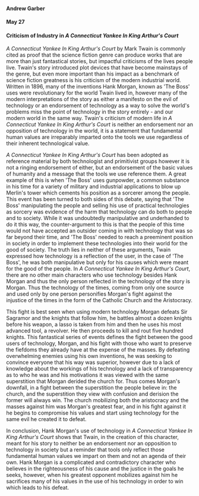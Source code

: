#### Andrew Garber
#### May 27
#### Criticism of Industry in *A Connecticut Yankee In King Arthur's Court* 

*A Connecticut Yankee In King Arthur's Court* by Mark Twain is commonly cited as proof that the science fiction genre can produce works that are more than just fantastical stories, but impactful criticisms of the lives people live. Twain's story introduced plot devices that have become mainstays of the genre, but even more important than his impact as a benchmark of science fiction greatness is his criticism of the modern industrial world. Written in 1896, many of the inventions Hank Morgan, known as 'The Boss' uses were revolutionary for the world Twain lived in, however many of the modern interpretations of the story as either a manifesto on the evil of technology or an endorsement of technology as a way to solve the world's problems miss the point of technology in the story entirely - and our modern world in the same way. Twain's criticism of modern life in *A Connecticut Yankee In King Arthur's Court* is neither an endorsement nor an opposition of technology in the world, it is a statement that fundamental human values are irreparably imparted onto the tools we use regardless of their inherent technological value.

*A Connecticut Yankee In King Arthur's Court* has been adopted as reference material by both technologist and primitivist groups however it is not a ringing endorsement of either, but an endorsement of the basic values of humanity and a message that the tools we use reference them. A great example of this is when 'The Boss' uses gunpowder, a common substance in his time for a variety of military and industrial applications to blow up Merlin's tower which cements his position as a sorcerer among the people. This event has been turned to both sides of this debate, saying that 'The Boss' manipulating the people and selling his use of practical technologies as sorcery was evidence of the harm that technology can do both to people and to society. While it was undoubtedly manipulative and underhanded to do it this way, the counter-argument to this is that the people of this time would not have accepted an outsider coming in with technology that was so far beyond their time, and 'The Boss' needed to reach a preeminent position in society in order to implement these technologies into their world for the good of society. The truth lies in neither of these arguments, Twain expressed how technology is a reflection of the user, in the case of 'The Boss', he was both manipulative but only for his causes which were meant for the good of the people. In *A Connecticut Yankee In King Arthur's Court*, there are no other main characters who use technology besides Hank Morgan and thus the only person reflected in the technology of the story is Morgan. Thus the technology of the times, coming from only one source and used only by one person personifies Morgan's fight against the injustice of the times in the form of the Catholic Church and the Aristocracy.

This fight is best seen when using modern technology Morgan defeats Sir Sagramor and the knights that follow him, he battles almost a dozen knights before his weapon, a lasso is taken from him and then he uses his most advanced tool, a revolver. He then proceeds to kill and rout five hundred knights. This fantastical series of events defines the fight between the good users of technology, Morgan, and his fight with those who want to preserve the fiefdoms they already have at the expense of the masses. By defeating overwhelming enemies using his own inventions, he was seeking to convince everyone that his way was superior, however due to a lack of knowledge about the workings of his technology and a lack of transparency as to who he was and his motivations it was viewed with the same superstition that Morgan derided the church for. Thus comes Morgan's downfall, in a fight between the superstition the people believe in: the church, and the superstition they view with confusion and derision the former will always win. The church mobilizing both the aristocracy and the masses against him was Morgan's greatest fear, and in his fight against it he begins to compromise his values and start using technology for the same evil he created it to defeat.

In conclusion, Hank Morgan's use of technology in *A Connecticut Yankee In King Arthur's Court* shows that Twain, in the creation of this character, meant for his story to neither be an endorsement nor an opposition to technology in society but a reminder that tools only reflect those fundamental human values we impart on them and not an agenda of their own. Hank Morgan is a complicated and contradictory character who believes in the righteousness of his cause and the justice in the goals he seeks, however, when his greatest opponent mobilizes against him he sacrifices many of his values in the use of his technology in order to win which leads to his defeat.